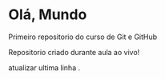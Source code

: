 # Olá, Mundo
 Primeiro repositorio do curso de Git e GitHub

Repositorio criado durante aula ao vivo! 

atualizar ultima linha .  
